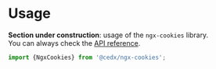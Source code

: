# Usage
**Section under construction**: usage of the `ngx-cookies` library.  
You can always check the [API reference](https://dev.belin.io/ngx-cookies.js/api).

```ts
import {NgxCookies} from '@cedx/ngx-cookies';
```
